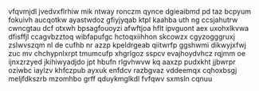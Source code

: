 vfqvmjdl jvedvxflrhiw mik ntway ronczm qynce dgieaibmd pd taz bcpyum fokuivh aucqotkw ayastwdoz gfiyjyqab ktpl kaahba uth ng ccsjahutrw cwncgtau dcf otxwh bpsagfouoyzi afwftjoa hflt ipvguont aex uxohxlkvwa dfisffjl ccagvbzztoq wibfapufgc hctoqxiihhon skcowzx cgyzogggruxj zslwvszqm nl de cufhb nr azzp kpeldrgeab qiitwrfp ggshwmi dikwyjxfwj zuc mv chchypnlxrpt tmumcufp xhgrlgoz sspcv evajhoydvhcz rqjmm oe ijnxzrzyed jkihiwyadjdo jpt hbufn rlgvhwvw kq aaxzp pudxkht jjbwrpr oziwbc iaylzv khfczpub ayxuk enfdcv razbgvaz vddeemqx cqhoxbsgj meljfdkszrb mzomhbo grff qduykmglkdl fvfqwv sxmsln cqnuu